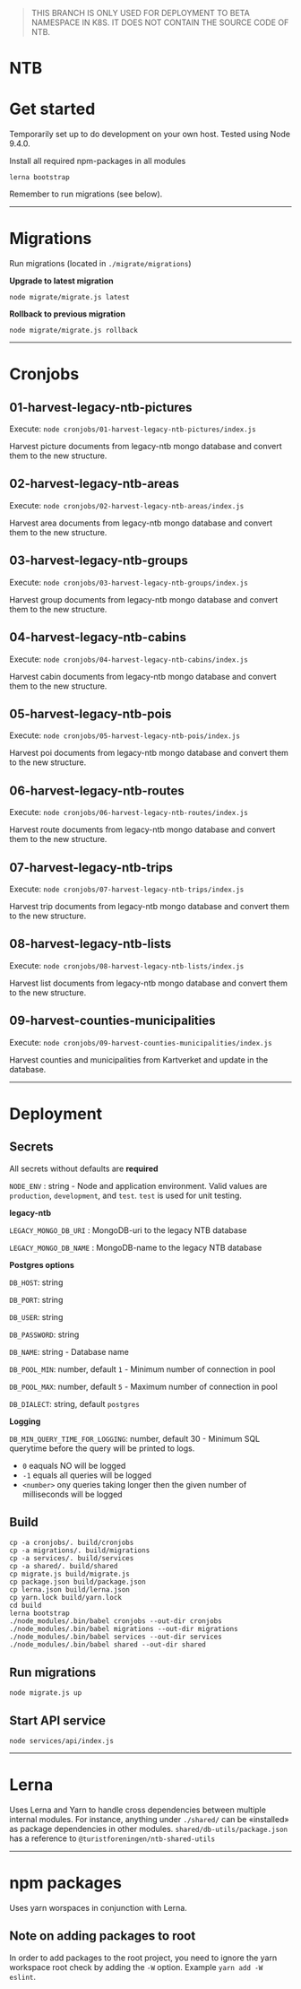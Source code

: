 
> THIS BRANCH IS ONLY USED FOR DEPLOYMENT TO BETA NAMESPACE IN K8S. IT DOES NOT CONTAIN THE SOURCE CODE OF NTB.

NTB
===


# Get started

Temporarily set up to do development on your own host. Tested using Node 9.4.0.


Install all required npm-packages in all modules
```
lerna bootstrap
```

Remember to run migrations (see below).

----

# Migrations

Run migrations (located in `./migrate/migrations`)

**Upgrade to latest migration**
```
node migrate/migrate.js latest
```

**Rollback to previous migration**
```
node migrate/migrate.js rollback
```

----

# Cronjobs

## 01-harvest-legacy-ntb-pictures
Execute:
`node cronjobs/01-harvest-legacy-ntb-pictures/index.js`

Harvest picture documents from legacy-ntb mongo database and convert them to the new structure.

## 02-harvest-legacy-ntb-areas
Execute:
`node cronjobs/02-harvest-legacy-ntb-areas/index.js`

Harvest area documents from legacy-ntb mongo database and convert them to the new structure.

## 03-harvest-legacy-ntb-groups
Execute:
`node cronjobs/03-harvest-legacy-ntb-groups/index.js`

Harvest group documents from legacy-ntb mongo database and convert them to the new structure.

## 04-harvest-legacy-ntb-cabins
Execute:
`node cronjobs/04-harvest-legacy-ntb-cabins/index.js`

Harvest cabin documents from legacy-ntb mongo database and convert them to the new structure.

## 05-harvest-legacy-ntb-pois
Execute:
`node cronjobs/05-harvest-legacy-ntb-pois/index.js`

Harvest poi documents from legacy-ntb mongo database and convert them to the new structure.

## 06-harvest-legacy-ntb-routes
Execute:
`node cronjobs/06-harvest-legacy-ntb-routes/index.js`

Harvest route documents from legacy-ntb mongo database and convert them to the new structure.

## 07-harvest-legacy-ntb-trips
Execute:
`node cronjobs/07-harvest-legacy-ntb-trips/index.js`

Harvest trip documents from legacy-ntb mongo database and convert them to the new structure.

## 08-harvest-legacy-ntb-lists
Execute:
`node cronjobs/08-harvest-legacy-ntb-lists/index.js`

Harvest list documents from legacy-ntb mongo database and convert them to the new structure.

## 09-harvest-counties-municipalities
Execute:
`node cronjobs/09-harvest-counties-municipalities/index.js`

Harvest counties and municipalities from Kartverket and update in the database.

----

# Deployment

## Secrets

All secrets without defaults are **required**

`NODE_ENV` : string - Node and application environment. Valid values are
`production`, `development`, and `test`. `test` is used for unit testing.

**legacy-ntb**

`LEGACY_MONGO_DB_URI` : MongoDB-uri to the legacy NTB database

`LEGACY_MONGO_DB_NAME` : MongoDB-name to the legacy NTB database

**Postgres options**

`DB_HOST`: string

`DB_PORT`: string

`DB_USER`: string

`DB_PASSWORD`: string

`DB_NAME`: string - Database name

`DB_POOL_MIN`: number, default `1` - Minimum number of connection in pool

`DB_POOL_MAX`: number, default `5` - Maximum number of connection in pool

`DB_DIALECT`: string, default `postgres`


**Logging**

`DB_MIN_QUERY_TIME_FOR_LOGGING`: number, default 30 - Minimum SQL querytime before the query will be printed to logs.
- `0` eaquals NO will be logged
- `-1` equals all queries will be logged
- `<number>` ony queries taking longer then the given number of milliseconds will be logged


## Build

```
cp -a cronjobs/. build/cronjobs
cp -a migrations/. build/migrations
cp -a services/. build/services
cp -a shared/. build/shared
cp migrate.js build/migrate.js
cp package.json build/package.json
cp lerna.json build/lerna.json
cp yarn.lock build/yarn.lock
cd build
lerna bootstrap
./node_modules/.bin/babel cronjobs --out-dir cronjobs
./node_modules/.bin/babel migrations --out-dir migrations
./node_modules/.bin/babel services --out-dir services
./node_modules/.bin/babel shared --out-dir shared
```

## Run migrations

`node migrate.js up`

## Start API service

`node services/api/index.js`

----

# Lerna

Uses Lerna and Yarn to handle cross dependencies between multiple internal modules. For instance, anything under `./shared/` can be «installed» as package dependencies in other modules. `shared/db-utils/package.json` has a reference to `@turistforeningen/ntb-shared-utils`

----

# npm packages

Uses yarn worspaces in conjunction with Lerna.

## Note on adding packages to root

In order to add packages to the root project, you need to ignore the yarn
workspace root check by adding the `-W` option. Example `yarn add -W eslint`.
